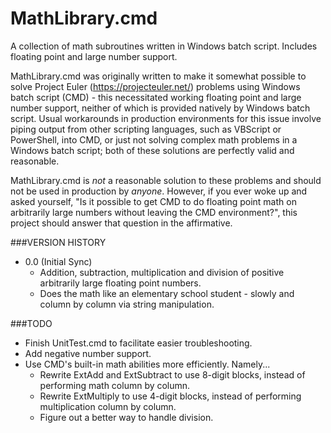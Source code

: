 MathLibrary.cmd
===============

A collection of math subroutines written in Windows batch script. Includes floating point and large number support. 

MathLibrary.cmd was originally written to make it somewhat possible to solve Project Euler (https://projecteuler.net/) problems using Windows batch script (CMD) - this necessitated working floating point and large number support, neither of which is provided natively by Windows batch script. Usual workarounds in production environments for this issue involve piping output from other scripting languages, such as VBScript or PowerShell, into CMD, or just not solving complex math problems in a Windows batch script; both of these solutions are perfectly valid and reasonable. 

MathLibrary.cmd is _not_ a reasonable solution to these problems and should not be used in production by _anyone_. However, if you ever woke up and asked yourself, "Is it possible to get CMD to do floating point math on arbitrarily large numbers without leaving the CMD environment?", this project should answer that question in the affirmative. 

###VERSION HISTORY
* 0.0 (Initial Sync)
  * Addition, subtraction, multiplication and division of positive arbitrarily large floating point numbers.
  * Does the math like an elementary school student - slowly and column by column via string manipulation.

###TODO
* Finish UnitTest.cmd to facilitate easier troubleshooting.
* Add negative number support.
* Use CMD's built-in math abilities more efficiently. Namely...
  * Rewrite ExtAdd and ExtSubtract to use 8-digit blocks, instead of performing math column by column.
  * Rewrite ExtMultiply to use 4-digit blocks, instead of performing multiplication column by column.
  * Figure out a better way to handle division.
